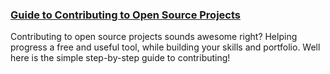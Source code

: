 ### [Guide to Contributing to Open Source Projects](/posts/2017/2017-06-guide-to-contributing-to-open-source.md)

Contributing to open source projects sounds awesome right? Helping progress a free and useful tool, while building your skills and portfolio. Well here is the simple step-by-step guide to contributing!
